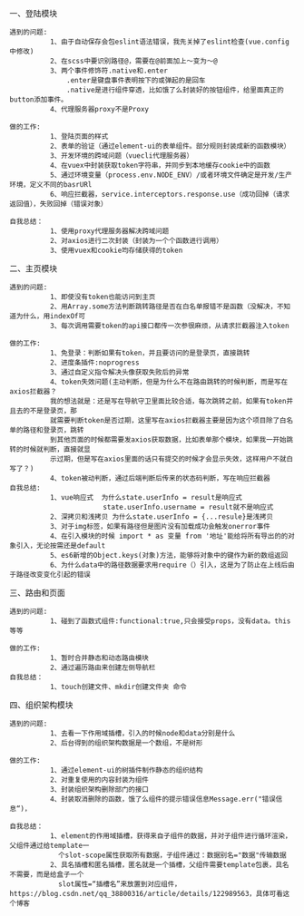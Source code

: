 一、登陆模块

    遇到的问题:
              1、由于自动保存会包eslint语法错误，我先关掉了eslint检查(vue.config中修改)
              2、在scss中要识别路径@，需要在@前面加上～变为～@
              3、两个事件修饰符.native和.enter  
                  .enter是键盘事件表明按下的或弹起的是回车
                  .native是进行组件穿透，比如饿了么封装好的按钮组件，给里面真正的button添加事件。
              4、代理服务器proxy不是Proxy

    做的工作:  
              1、登陆页面的样式
              2、表单的验证（通过element-ui的表单组件。部分规则封装成新的函数模块）
              3、开发环境的跨域问题（vuecli代理服务器）
              4、在vuex中封装获取token字符串，并同步到本地缓存cookie中的函数
              5、通过环境变量（process.env.NODE_ENV）/或者环境文件确定是开发/生产环境，定义不同的basrURl
              6、响应拦截器，service.interceptors.response.use（成功回掉（请求返回值），失败回掉（错误对象）
              
    自我总结：
              1、使用proxy代理服务器解决跨域问题
              2、对axios进行二次封装（封装为一个个函数进行调用）
              3、使用vuex和cookie均存储获得的token

二、主页模块

    遇到的问题:
              1、即使没有token也能访问到主页
              2、用Array.some方法判断跳转路径是否在白名单报错不是函数（没解决，不知道为什么，用indexOf可
              3、每次调用需要token的api接口都传一次参很麻烦，从请求拦截器注入token

    做的工作:
              1、免登录：判断如果有token，并且要访问的是登录页，直接跳转
              2、进度条插件:noprogress
              3、通过自定义指令解决头像获取失败后的异常
              4、token失效问题(主动判断，但是为什么不在路由跳转的时候判断，而是写在axios拦截器？
              我的想法就是：还是写在导航守卫里面比较合适，每次跳转之前，如果有token并且去的不是登录页，那
              就需要判断token是否过期，这里写在axios拦截器主要是因为这个项目除了白名单的路径和登录页，跳转
              到其他页面的时候都需要发axios获取数据，比如表单那个模块，如果我一开始跳转的时候就判断，直接就显
              示过期，但是写在axios里面的话只有提交的时候才会显示失效，这样用户不就白写了？)
              4、token被动判断，通过后端判断后传来的状态码判断，写在响应拦截器
    自我总结:
              1、vue响应式  为什么state.userInfo = result是响应式
                           state.userInfo.username = result就不是响应式
              2、深拷贝和浅拷贝 为什么state.userInfo = {...resule}是浅拷贝
              3、对于img标签，如果有路径但是图片没有加载成功会触发onerror事件
              4、在引入模块的时候 import * as 变量 from '地址'能给将所有导出的的对象引入，无论按需还是default
              5、es6新增的Object.keys(对象)方法，能够将对象中的键作为新的数组返回
              6、为什么data中的路径数据要求用require（）引入，这是为了防止在上线后由于路径改变变化引起的错误

三、路由和页面

    遇到的问题:
              1、碰到了函数式组件:functional:true,只会接受props，没有data。this等等

    做的工作: 
              1、暂时合并静态和动态路由模块
              2、通过遍历路由来创建左侧导航栏
    自我总结：
              1、touch创建文件、mkdir创建文件夹 命令

四、组织架构模块

    遇到的问题:
              1、去看一下作用域插槽，引入的时候node和data分别是什么
              2、后台得到的组织架构数据是一个数组，不是树形

    做的工作:   
              1、通过element-ui的树插件制作静态的组织结构
              2、对重复使用的内容封装为组件
              3、封装组织架构删除部门的接口
              4、封装取消删除的函数，饿了么组件的提示错误信息Message.err("错误信息“)，

    自我总结：  
              1、element的作用域插槽，获得来自子组件的数据，并对子组件进行循环渲染，父组件通过给template一
                个slot-scope属性获取所有数据，子组件通过：数据别名="数据"传输数据
              2、具名插槽和匿名插槽，匿名就是一个插槽，父组件需要template包裹，具名不需要，而是给盒子一个 
                slot属性=“插槽名”来放置到对应组件，https://blog.csdn.net/qq_38800316/article/details/122989563，具体可看这个博客
              

